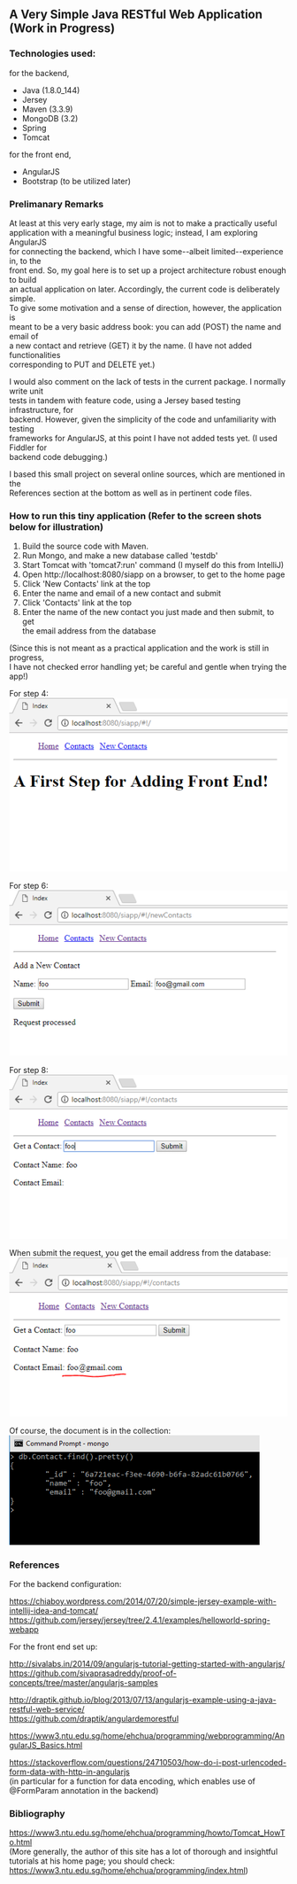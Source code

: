 ## A Very Simple Java RESTful Web Application (Work in Progress)

### Technologies used:

for the backend,
* Java (1.8.0_144)
* Jersey
* Maven (3.3.9)
* MongoDB (3.2)
* Spring
* Tomcat

for the front end,
* AngularJS
* Bootstrap (to be utilized later) 

### Prelimanary Remarks
 
At least at this very early stage, my aim is not to make a practically useful<br> 
application with a meaningful business logic; instead, I am exploring AngularJS<br> 
for connecting the backend, which I have some--albeit limited--experience in, to the<br> 
front end. So, my goal here is to set up a project architecture robust enough to build<br> 
an actual application on later. Accordingly, the current code is deliberately simple.<br>
To give some motivation and a sense of direction, however, the application is<br>
meant to be a very basic address book: you can add (POST) the name and email of<br> 
a new contact and retrieve (GET) it by the name. (I have not added functionalities<br> 
corresponding to PUT and DELETE yet.)

I would also comment on the lack of tests in the current package. I normally write unit<br> 
tests in tandem with feature code, using a Jersey based testing infrastructure, for<br>
backend. However, given the simplicity of the code and unfamiliarity with testing<br>
frameworks for AngularJS, at this point I have not added tests yet. (I used Fiddler for<br> 
backend code debugging.)

I based this small project on several online sources, which are mentioned in the<br>
References section at the bottom as well as in pertinent code files.       

### How to run this tiny application (Refer to the screen shots below for illustration)

1. Build the source code with Maven.
1. Run Mongo, and make a new database called 'testdb'
1. Start Tomcat with 'tomcat7:run' command (I myself do this from IntelliJ)
1. Open http://localhost:8080/siapp on a browser, to get to the home page
1. Click 'New Contacts' link at the top
1. Enter the name and email of a new contact and submit
1. Click 'Contacts' link at the top
1. Enter the name of the new contact you just made and then submit, to get<br> 
   the email address from the database

(Since this is not meant as a practical application and the work is still in progress,<br>
I have not checked error handling yet; be careful and gentle when trying the app!)

For step 4:<br>
![home](/mdimages/home.PNG)

For step 6:<br>
![newContact](/mdimages/newContact.PNG)

For step 8:<br>
![get1](/mdimages/get1.PNG)

When submit the request, you get the email address from the database:<br> 
![get2](/mdimages/get2.PNG)

Of course, the document is in the collection:<br>
![mongo](/mdimages/mongo.PNG)

### References

For the backend configuration:

https://chiaboy.wordpress.com/2014/07/20/simple-jersey-example-with-intellij-idea-and-tomcat/<br>
https://github.com/jersey/jersey/tree/2.4.1/examples/helloworld-spring-webapp  
                  
For the front end set up:

http://sivalabs.in/2014/09/angularjs-tutorial-getting-started-with-angularjs/<br>
https://github.com/sivaprasadreddy/proof-of-concepts/tree/master/angularjs-samples

http://draptik.github.io/blog/2013/07/13/angularjs-example-using-a-java-restful-web-service/<br>
https://github.com/draptik/angulardemorestful

https://www3.ntu.edu.sg/home/ehchua/programming/webprogramming/AngularJS_Basics.html

https://stackoverflow.com/questions/24710503/how-do-i-post-urlencoded-form-data-with-http-in-angularjs<br>
(in particular for a function for data encoding, which enables use of @FormParam annotation in the backend)

### Bibliography

https://www3.ntu.edu.sg/home/ehchua/programming/howto/Tomcat_HowTo.html<br>
(More generally, the author of this site has a lot of thorough and insightful<br>
tutorials at his home page; you should check: https://www3.ntu.edu.sg/home/ehchua/programming/index.html)


 


                        